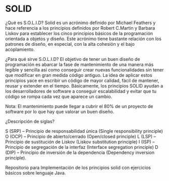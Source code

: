 # SOLID
¿Qué es S.O.L.I.D? Solid es un acrónimo definido por Michael Feathers y hace referencia a los principios definidos por Robert C.Martin y Barbara Liskov para establecer los cinco principios básicos de la programación orientada a objetos y diseño. Este acrónimo tiene bastante relación con los patrones de diseño, en especial, con la alta cohesión y el bajo acoplamiento.  

¿Para qué sirve S.O.L.I.D? El objetivo de tener un buen diseño de programación es abarcar la fase de mantenimiento de una manera más legible y sencilla así como conseguir crear nuevas funcionalidades sin tener que modificar en gran medida código antiguo. La idea de aplicar estos principios yace en escribir un código de mayor calidad, fácil de mantener, reusar y extender en el tiempo. Básicamente, los principios SOLID ayudan a los desarrolladores de software a conseguir escalabilidad y evitar que tu código se rompa cada vez que aparece un cambio.   

Nota: El mantenimiento puede llegar a cubrir el 80% de un proyecto de software por lo que hay que valorar un buen diseño.  

¿Descripción de siglas? 

S (SRP) – Principio de responsabilidad única (Single responsibility principle) 
O (OCP) – Principio de abierto/cerrado (Open/closed principle) 
L (LSP) – Principio de sustitución de Liskov (Liskov substitution principle) 
I (ISP) – Principio de segregación de la interfaz  (Interface segregation principle) 
D (DIP) – Principio de inversión de la dependencia (Dependency inversion principle). 

Repositorio para Implementación de los principios solid con ejercicios básicos sobre lenguaje Java.
